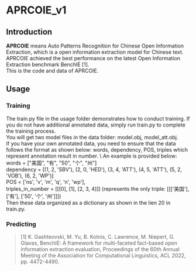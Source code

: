 # APRCOIE_v1
## Introduction
**APRCOIE** means Auto Patterns Recognition for Chinese Open Information Extraction, which is a open information extraction model for Chinese text.\
APRCOIE achieved the best performance on the latest Open Information Extraction benchmark BenchIE [1]. \
This is the code and data of APRCOIE.
## Usage
### Training
The train.py file in the usage folder demonstrates how to conduct training. If you do not have additional annotated data, simply run train.py to complete the training process.\
You will get two model files in the data folder: model.obj, model_att.obj. \
If you have your own annotated data, you need to ensure that the data follows the format as shown below: words, dependency, POS, triples which represent annotation result in number. \ 
An example is provided below: \
words = ["美国", "有", "50", "个", "州"] \
dependency = [(1, 2, 'SBV'), (2, 0, 'HED'), (3, 4, 'ATT'), (4, 5, 'ATT'), (5, 2, 'VOB'), (6, 2, 'WP')] \
POS = ['ns', 'v', 'm', 'q', 'n', 'wp'], \
triples_in_number = [[[0], [1], [2, 3, 4]]] (represents the only triple: [[['美国'], ['有'], ['50', '个', '州']]]) \
Then these data organized as a dictionary as shown in the lien 20 in train.py.
### Predicting
> [1] K. Gashteovski, M. Yu, B. Kotnis, C. Lawrence, M. Niepert, G. Glavas, BenchIE: A framework for multi-faceted fact-based open information extraction evaluation, Proceedings of the 60th Annual Meeting of the Association for Computational Linguistics, ACL 2022, pp. 4472-4490.



